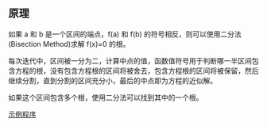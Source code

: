 
## 原理

如果 a 和 b 是一个区间的端点，f(a) 和 f(b) 的符号相反，则可以使用二分法(Bisection Method)求解 f(x)=0 的根。

每次迭代中，区间被一分为二，计算中点的值，函数值符号用于判断哪一半区间包含方程的根，没有包含方程根的区间将被舍去，包含方程根的区间将被保留，然后继续分割，直到分割的区间充分小，最后的中点即为方程的近似解。

如果这个区间包含多个根，使用二分法可以找到其中的一个根。

[示例程序](code/bisection.c)
